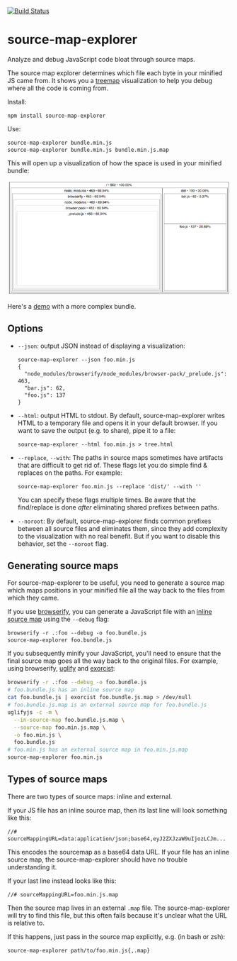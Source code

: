 [![Build Status](https://travis-ci.org/danvk/source-map-explorer.svg?branch=v1.1.0)](https://travis-ci.org/danvk/source-map-explorer)
# source-map-explorer 
Analyze and debug JavaScript code bloat through source maps.

The source map explorer determines which file each byte in your minified JS came from. It shows you a [treemap][] visualization to help you debug where all the code is coming from.

Install:

    npm install source-map-explorer

Use:

    source-map-explorer bundle.min.js
    source-map-explorer bundle.min.js bundle.min.js.map 

This will open up a visualization of how the space is used in your minified bundle:

<img src="screenshot.png">

Here's a [demo][] with a more complex bundle.

## Options

* `--json`: output JSON instead of displaying a visualization:

    ```
    source-map-explorer --json foo.min.js
    {
      "node_modules/browserify/node_modules/browser-pack/_prelude.js": 463,
      "bar.js": 62,
      "foo.js": 137
    }
    ```

* `--html`: output HTML to stdout. By default, source-map-explorer writes HTML to a temporary file and opens it in your default browser. If you want to save the output (e.g. to share), pipe it to a file:

    ```
    source-map-explorer --html foo.min.js > tree.html
    ```
    
* `--replace`, `--with`: The paths in source maps sometimes have artifacts that are difficult to get rid of. These flags let you do simple find & replaces on the paths. For example:

    ```
    source-map-explorer foo.min.js --replace 'dist/' --with ''
    ```
    
    You can specify these flags multiple times. Be aware that the find/replace is done _after_ eliminating shared prefixes between paths.

* `--noroot`: By default, source-map-explorer finds common prefixes between all source files and eliminates them, since they add complexity to the visualization with no real benefit. But if you want to disable this behavior, set the `--noroot` flag.

## Generating source maps

For source-map-explorer to be useful, you need to generate a source map which
maps positions in your minified file all the way back to the files from which
they came.

If you use [browserify][], you can generate a JavaScript file with an [inline
source map][inline] using the `--debug` flag:

    browserify -r .:foo --debug -o foo.bundle.js
    source-map-explorer foo.bundle.js

If you subsequently minify your JavaScript, you'll need to ensure that the
final source map goes all the way back to the original files. For example,
using browserify, [uglify][] and [exorcist][]:

```bash
browserify -r .:foo --debug -o foo.bundle.js
# foo.bundle.js has an inline source map
cat foo.bundle.js | exorcist foo.bundle.js.map > /dev/null
# foo.bundle.js.map is an external source map for foo.bundle.js
uglifyjs -c -m \
  --in-source-map foo.bundle.js.map \
  --source-map foo.min.js.map \
  -o foo.min.js \
  foo.bundle.js
# foo.min.js has an external source map in foo.min.js.map
source-map-explorer foo.min.js
```

## Types of source maps

There are two types of source maps: inline and external.

If your JS file has an inline source map, then its last line will look
something like this:

```
//# sourceMappingURL=data:application/json;base64,eyJ2ZXJzaW9uIjozLCJm...
```

This encodes the sourcemap as a base64 data URL. If your file has an inline
source map, the source-map-explorer should have no trouble understanding it.

If your last line instead looks like this:

```
//# sourceMappingURL=foo.min.js.map
```

Then the source map lives in an external `.map` file. The source-map-explorer
will try to find this file, but this often fails because it's unclear what the
URL is relative to.

If this happens, just pass in the source map explicitly, e.g. (in bash or zsh):

```
source-map-explorer path/to/foo.min.js{,.map}
```


[demo]: https://cdn.rawgit.com/danvk/source-map-explorer/1f02ba07a2d05c7c7dc0027d31c257b12ffe3c8f/demo.html
[browserify]: http://browserify.org/
[uglify]: https://github.com/mishoo/UglifyJS2
[exorcist]: https://github.com/thlorenz/exorcist
[inline]: /README.md#types-of-source-maps
[treemap]: https://github.com/martine/webtreemap
